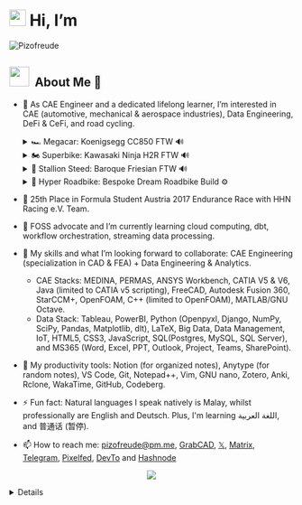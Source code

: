 # <img src="https://github.com/TheDudeThatCode/TheDudeThatCode/blob/master/Assets/Hi.gif" width="29"> Hi, I’m 

![Pizofreude](https://readme-typing-svg.herokuapp.com?font=Inter&color=0079fa&size=30&weight=700&lines=Pizofreude;Call+me+Pizo+or+Hafeez)

<h2 align="left"> <img src="https://media.giphy.com/media/Es9WkET7QSjIItpbLA/giphy.gif" width="35px">&nbsp; About Me 🤵</h2>

- 👀 As CAE Engineer and a dedicated lifelong learner, I’m interested in CAE (automotive, mechanical & aerospace industries), Data Engineering, DeFi & CeFi, and road cycling.

     <details>
     <summary> 🏎️ Megacar: Koenigsegg CC850 FTW 🔊 </summary>
      
     https://github.com/pizofreude/pizofreude/assets/108355948/cc8f0c72-a175-477f-b939-af0692c7438f
  
     </details>

     <details>
     <summary> 🏍️ Superbike: Kawasaki Ninja H2R FTW 🔊 </summary>

     https://github.com/pizofreude/pizofreude/assets/108355948/5ca09cf0-ab92-46aa-8bcc-ba2472c4908c
  
     </details>

     <details>
     <summary> 🐎 Stallion Steed: Baroque Friesian FTW 🔊 </summary>

     https://github.com/pizofreude/pizofreude/assets/108355948/3fcf6261-df9b-418c-913d-a9e24acc9c89
  
     </details>

     <details>
     <summary> 🚴 Hyper Roadbike: Bespoke Dream Roadbike Build ⚙️ </summary>

     * **Frame:** Custom built frameset with graphene infused resin
     * **Groupset:** Shimano Dura Ace Di2 fully wireless (not yet available for public)
     * **Powermeter:** Favero Assioma Duo-Power for Shimano SPD-SL Cleats (dual-sided)
     * **Wheelset:** Lightweight OBERMAYER EVO
     * **Tires:** Continental GP5000 clincher tyre
     * **Tubes:** Vittoria Latex 28
     * **Seatpost:** Zipp SL Speed Seatpost
     * **Saddle:** Selle 612 ERGOWAVE® R Carbon
     * **Bottle Cages:** Cinch Carbon Fiber Bottle Cage
     * **Handlebar:** One Piece Black Inc Integrated Barstem
     * **Handlebar tape:** Double wrap SQlab handlebar tape 712 Black or Lizard Skins DSP 2.5mm Bar Tape   
     
          **Focus:** Aero and lightweight setup
     
          This bespoke build is focused on creating a hyper roadbike that is both aerodynamic and lightweight. Custom built frameset with graphene infused resin will be incredibly lightweight and stiff, while lightweight wheelset, clincher tyres, and aerodynamic components will help to reduce drag. The Shimano Dura Ace Di2 fully wireless groupset will provide smooth and precise shifting without internal wiring-shenanigans, while Favero Assioma Duo powermeter will allow to track consistent power output and performance. Selle 612 ERGOWAVE® R Carbon saddle is designed for comfort and performance, and the double wrap SQlab handlebar tape will provide a comfortable and secure grip for my Rapha 500 InOneGo annual event.
          
          This build is not yet possible to create with all of the components available to the public. It is a good example of what is possible with bespoke components and custom builds.
  
     </details>

- 🏁 25th Place in Formula Student Austria 2017 Endurance Race with HHN Racing e.V. Team.
- 🌱 FOSS advocate and I’m currently learning cloud computing, dbt, workflow orchestration, streaming data processing.
- 💞️ My skills and what I’m looking forward to collaborate: CAE Engineering (specialization in CAD & FEA) + Data Engineering & Analytics.
     - CAE Stacks: MEDINA, PERMAS, ANSYS Workbench, CATIA V5 & V6, Java (limited to CATIA v5 scripting), FreeCAD, Autodesk Fusion 360, StarCCM+, OpenFOAM, C++ (limited to OpenFOAM), MATLAB/GNU Octave.
     - Data Stack: Tableau, PowerBI, Python (Openpyxl, Django, NumPy, SciPy, Pandas, Matplotlib, dlt), LaTeX, Big Data, Data Management, IoT, HTML5, CSS3, JavaScript,  SQL(Postgres, MySQL, SQL Server), and MS365 (Word, Excel, PPT, Outlook, Project, Teams, SharePoint).
- :100: My productivity tools: Notion (for organized notes), Anytype (for random notes), VS Code, Git, Notepad++, Vim, GNU nano, Zotero, Anki, Rclone, WakaTime, GitHub, Codeberg.
- ⚡ Fun fact: Natural languages I speak natively is Malay, whilst professionally are English and Deutsch. Plus, I'm learning اللغة العربية, and 普通话 (暂停).
- 📫 How to reach me: pizofreude@pm.me, [GrabCAD](https://grabcad.com/abdulhafeez.sadon-1), [𝕏](https://x.com/HafeezHaqq), [Matrix](https://matrix.to/#/@pizofreude:matrix.org), [Telegram](https://t.me/HafeezCAE), [Pixelfed](https://pixelfed.de/Pizofreude), [DevTo](https://dev.to/pizofreude) and [Hashnode](https://pizofreude.hashnode.dev/)

<p align="center">
 <a href="https://ko-fi.com/N4N8HJXRG">
    <img src="https://ko-fi.com/img/githubbutton_sm.svg">
</p>

<details>
<summary> :trophy: My Github Stats: </summary>

[![Ceasefire Now](https://badge.techforpalestine.org/default)](https://techforpalestine.org/learn-more)

&nbsp; &nbsp; &nbsp; &nbsp; &nbsp; &nbsp; &nbsp; &nbsp; &nbsp; &nbsp; &nbsp;![Pizofreude's FOSS Contribution](https://github-profile-summary-cards.vercel.app/api/cards/profile-details?username=Pizofreude&theme=github_dark)

<br>

&nbsp; &nbsp; &nbsp; &nbsp;  &nbsp; &nbsp; &nbsp; &nbsp; &nbsp; &nbsp; &nbsp; &nbsp;  &nbsp; &nbsp; &nbsp; &nbsp; &nbsp;  &nbsp; &nbsp; &nbsp; &nbsp; &nbsp; &nbsp; &nbsp;[![Pizofreude's Github Activity](https://github-readme-stats-eight-theta.vercel.app/api?username=pizofreude&show_icons=true&theme=0079fa&text_color=0079fa&bg_color=000000&include_all_commits=true&count_private=true)

<br>

<p align="center">
    
<a href="https://visitorbadge.io/status?path=https%3A%2F%2Fgithub.com%2Fpizofreude%2Fgithub-visitors-badge"><img src="https://api.visitorbadge.io/api/visitors?path=https%3A%2F%2Fgithub.com%2Fpizofreude%2Fgithub-visitors-badge&countColor=%2337d67a" /></a>
</a>
    <a href="https://github.com/Pizofreude?tab=followers">
        <img src="https://img.shields.io/github/followers/Pizofreude?label=Followers&style=social&logoColor=0079fa" alt="GitHub Badge">
    </a>
        <a href="https://conventionalcommits.org">
            <img src="https://img.shields.io/badge/Conventional%20Commits-1.0.0-%23FE5196&title_color=0079fa&text_color=0079fa&iconcolor=0079fa?logo=conventionalcommits&logoColor=0079fa">
        </a>
            <a href="https://Visitor-badge.laobi.icu/badge?page_id=pizofreude.pizofreude">
               <img src="https://Visitor-badge.laobi.icu/badge?page_id=pizofreude.pizofreude" alt="Visitors Badge">
            </a>
</p>

<p align="center"><img src="https://profile-counter.glitch.me/github-profile-views-counter/count.svg"  alt="roland :: Pizofreude Visitor's Count" /></p> 

[![An image of @pizofreude's Holopin badges, which is a link to view their full Holopin profile](https://holopin.me/pizofreude)](https://holopin.io/@pizofreude)

 
</details> 
<!---
pizofreude/pizofreude is a ✨ special ✨ repository because its `README.md` (this file) appears on your GitHub profile.
You can click the Preview link to take a look at your changes.
--->

